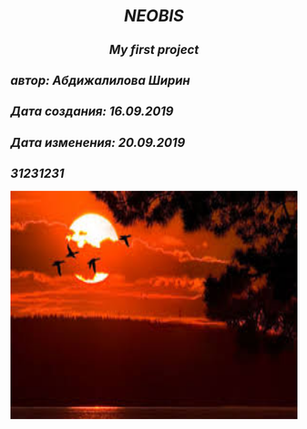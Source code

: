 # <p align = "center"><i> <b>NEOBIS<b/><i/><p/>
## <p align = "center"><i><b>My first project<b/><i/><p/>
## автор: Абдижалилова Ширин
## Дата создания: 16.09.2019
## Дата изменения: 20.09.2019
## 31231231
  
<p align = "center"><img src="images.jpg" alt="sorry" height="400"/><p/>

